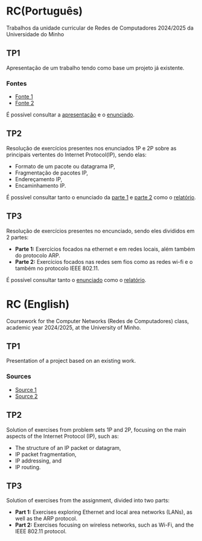 # RC(Português)
Trabalhos da unidade curricular de Redes de Computadores 2024/2025 da Universidade do Minho

## TP1
Apresentação de um trabalho tendo como base um projeto já existente.

### Fontes
* [Fonte 1](https://www.caida.org/projects/rabbits/)
* [Fonte 2](https://www.caida.org/funding/cns-rabbits/cns-rabbits_proposal.pdf)

É possível consultar a [apresentação](TP1/RC-TP1-Apresentacao-PL82.pdf) e o [enunciado](RC-Enunciado-TP1.pdf).

## TP2
Resolução de exercícios presentes nos enunciados 1P e 2P sobre as principais vertentes do Internet Protocol(IP), sendo elas:
* Formato de um pacote ou datagrama IP,
* Fragmentação de pacotes IP,
* Endereçamento IP,
* Encaminhamento IP.

É possível consultar tanto o enunciado da [parte 1](RC-Enunciado-TP2-1P.pdf) e [parte 2](RC-Enunciado-TP2-2P.pdf) como o [relatório](RC-TP2-PL82.pdf).

## TP3
Resolução de exercícios presentes no encunciado, sendo eles divididos em 2 partes:

* **Parte 1:** Exercícios focados na ethernet e em redes locais, além também do protocolo ARP.
* **Parte 2:** Exercícios focados nas redes sem fios como as redes wi-fi e o também no protocolo IEEE 802.11.

É possível consultar tanto o [enunciado](RC-Enunciado-TP3.pdf) como o [relatório](RC-TP3-PL82.pdf).

# RC (English)
Coursework for the Computer Networks (Redes de Computadores) class, academic year 2024/2025, at the University of Minho.

## TP1
Presentation of a project based on an existing work.

### Sources
* [Source 1](https://www.caida.org/projects/rabbits/)
* [Source 2](https://www.caida.org/funding/cns-rabbits/cns-rabbits_proposal.pdf)

## TP2
Solution of exercises from problem sets 1P and 2P, focusing on the main aspects of the Internet Protocol (IP), such as:
* The structure of an IP packet or datagram,  
* IP packet fragmentation,  
* IP addressing, and  
* IP routing.

## TP3
Solution of exercises from the assignment, divided into two parts:

* **Part 1:** Exercises exploring Ethernet and local area networks (LANs), as well as the ARP protocol.  
* **Part 2:** Exercises focusing on wireless networks, such as Wi-Fi, and the IEEE 802.11 protocol.

